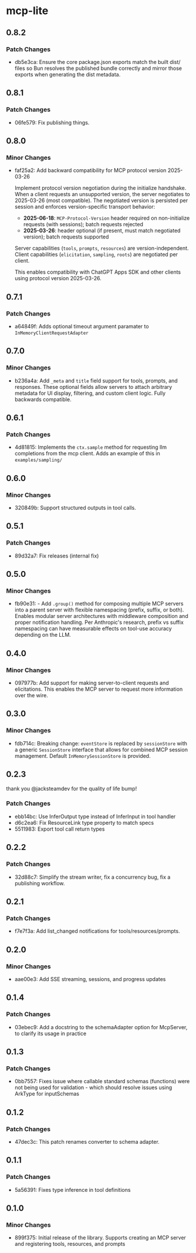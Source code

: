 # mcp-lite

## 0.8.2

### Patch Changes

- db5e3ca: Ensure the core package.json exports match the built dist/ files so Bun resolves the published bundle correctly and mirror those exports when generating the dist metadata.

## 0.8.1

### Patch Changes

- 06fe579: Fix publishing things.

## 0.8.0

### Minor Changes

- faf25a2: Add backward compatibility for MCP protocol version 2025-03-26

  Implement protocol version negotiation during the initialize handshake. When a client requests an unsupported version, the server negotiates to 2025-03-26 (most compatible). The negotiated version is persisted per session and enforces version-specific transport behavior:

  - **2025-06-18**: `MCP-Protocol-Version` header required on non-initialize requests (with sessions); batch requests rejected
  - **2025-03-26**: header optional (if present, must match negotiated version); batch requests supported

  Server capabilities (`tools`, `prompts`, `resources`) are version-independent. Client capabilities (`elicitation`, `sampling`, `roots`) are negotiated per client.

  This enables compatibility with ChatGPT Apps SDK and other clients using protocol version 2025-03-26.

## 0.7.1

### Patch Changes

- a64849f: Adds optional timeout argument paramater to `InMemoryClientRequestAdapter`

## 0.7.0

### Minor Changes

- b236a4a: Add `_meta` and `title` field support for tools, prompts, and responses. These optional fields allow servers to attach arbitrary metadata for UI display, filtering, and custom client logic. Fully backwards compatible.

## 0.6.1

### Patch Changes

- 4d81815: Implements the `ctx.sample` method for requesting llm completions from the mcp client. Adds an example of this in `examples/sampling/`

## 0.6.0

### Minor Changes

- 320849b: Support structured outputs in tool calls.

## 0.5.1

### Patch Changes

- 89d32a7: Fix releases (internal fix)

## 0.5.0

### Minor Changes

- fb90e31: - Add `.group()` method for composing multiple MCP servers into a parent server with flexible namespacing (prefix, suffix, or both). Enables modular server architectures with middleware composition and proper notification handling. Per Anthropic's research, prefix vs suffix namespacing can have measurable effects on tool-use accuracy depending on the LLM.

## 0.4.0

### Minor Changes

- 097977b: Add support for making server-to-client requests and elicitations. This enables the MCP server to request more information over the wire.

## 0.3.0

### Minor Changes

- fdb714c: Breaking change: `eventStore` is replaced by `sessionStore` with a generic `SessionStore` interface that allows for combined MCP session management. Default `InMemorySessionStore` is provided.

## 0.2.3

thank you @jacksteamdev for the quality of life bump!

### Patch Changes

- ebb14bc: Use InferOutput type instead of InferInput in tool handler
- d6c2ea6: Fix ResourceLink type property to match specs
- 5511983: Export tool call return types

## 0.2.2

### Patch Changes

- 32d88c7: Simplify the stream writer, fix a concurrency bug, fix a publishing workflow.

## 0.2.1

### Patch Changes

- f7e7f3a: Add list_changed notifications for tools/resources/prompts.

## 0.2.0

### Minor Changes

- aae00e3: Add SSE streaming, sessions, and progress updates

## 0.1.4

### Patch Changes

- 03ebec9: Add a docstring to the schemaAdapter option for McpServer, to clarify its usage in practice

## 0.1.3

### Patch Changes

- 0bb7557: Fixes issue where callable standard schemas (functions) were not being used for validation - which should resolve issues using ArkType for inputSchemas

## 0.1.2

### Patch Changes

- 47dec3c: This patch renames converter to schema adapter.

## 0.1.1

### Patch Changes

- 5a56391: Fixes type inference in tool definitions

## 0.1.0

### Minor Changes

- 899f375: Initial release of the library. Supports creating an MCP server and registering tools, resources, and prompts
